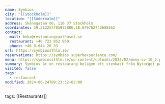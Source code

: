 ```yaml
---
name: Symbios
city: "[[Stockholm]]"
location: "[[Södermalm]]"
address: Skånegatan 80, 116 37 Stockholm
coordinates: 59.312257785932886,18.079762743688562
contact:
  mail: boka@restaurangvaxthuset.se
  restaurant: +46 722 052 950
  phone: +46 8-644 20 33
url: https://symbiossthlm.se/
reservations: https://symbios.superbexperience.com/
menu: https://symbiossthlm.se/wp-content/uploads/2024/02/meny-sv-10_2.pdf
summary: Symbios är en restaurang belägen ett stenkast från Nytorget på Södermalm i Stockholm. I köket lagas modern europeisk mat med noggrant utvalda råvaror, alltid efter säsong.
visited: false
tags:
  - restaurant
modified: 2024-06-24T09:23:52+02:00
---
```


tags: [[Restaurants]]
